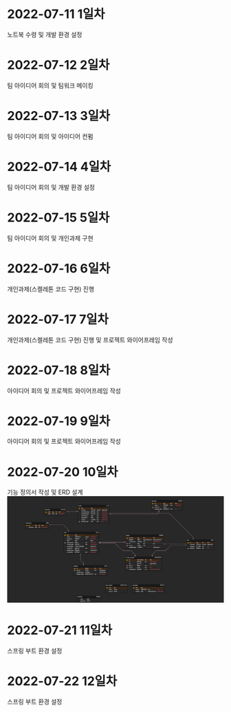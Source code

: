 # 2022-07-11 1일차
노트북 수령 및 개발 환경 설정

# 2022-07-12 2일차
팀 아이디어 회의 및 팀워크 메이킹 

# 2022-07-13 3일차
팀 아이디어 회의 및 아이디어 컨펌

# 2022-07-14 4일차
팀 아이디어 회의 및 개발 환경 설정

# 2022-07-15 5일차
팀 아이디어 회의 및 개인과제 구현

# 2022-07-16 6일차
개인과제(스켈레톤 코드 구현) 진행

# 2022-07-17 7일차
개인과제(스켈레톤 코드 구현) 진행 및 프로젝트 와이어프레임 작성

# 2022-07-18 8일차
아이디어 회의 및 프로젝트 와이어프레임 작성

# 2022-07-19 9일차
아이디어 회의 및 프로젝트 와이어프레임 작성

# 2022-07-20 10일차
기능 정의서 작성 및 ERD 설계
![낭만ERD.png](./낭만ERD.png)

# 2022-07-21 11일차
스프링 부트 환경 설정

# 2022-07-22 12일차
스프링 부트 환경 설정
